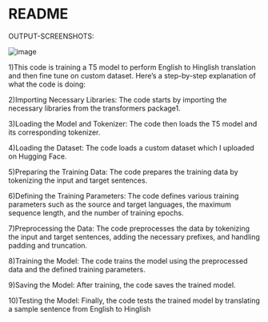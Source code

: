 # README


OUTPUT-SCREENSHOTS:

![image](https://github.com/sarthak37/ml/assets/52873771/ac416014-2786-4797-893c-24e13593c35a)



1)This code is training a T5 model to perform English to Hinglish translation and then fine tune on custom dataset. Here’s a step-by-step explanation of what the code is doing:

2)Importing Necessary Libraries: The code starts by importing the necessary libraries from the transformers package1.

3)Loading the Model and Tokenizer: The code then loads the T5 model and its corresponding tokenizer.

4)Loading the Dataset: The code loads a custom dataset which I uploaded on  Hugging Face.

5)Preparing the Training Data: The code prepares the training data by tokenizing the input and target sentences.

6)Defining the Training Parameters: The code defines various training parameters such as the source and target languages, the maximum sequence length, and the number of training epochs.

7)Preprocessing the Data: The code preprocesses the data by tokenizing the input and target sentences, adding the necessary prefixes, and handling padding and truncation.

8)Training the Model: The code trains the model using the preprocessed data and the defined training parameters.

9)Saving the Model: After training, the code saves the trained model.

10)Testing the Model: Finally, the code tests the trained model by translating a sample sentence from English to Hinglish
